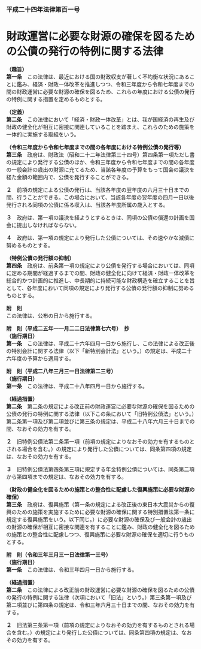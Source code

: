 ### 平成二十四年法律第百一号  
# 財政運営に必要な財源の確保を図るための公債の発行の特例に関する法律  
  
**（趣旨）**  
**第一条**　この法律は、最近における国の財政収支が著しく不均衡な状況にあることに鑑み、経済・財政一体改革を推進しつつ、令和三年度から令和七年度までの間の財政運営に必要な財源の確保を図るため、これらの年度における公債の発行の特例に関する措置を定めるものとする。  
  
**（定義）**  
**第二条**　この法律において「経済・財政一体改革」とは、我が国経済の再生及び財政の健全化が相互に密接に関連していることを踏まえ、これらのための施策を一体的に実施する取組をいう。  
  
**（令和三年度から令和七年度までの間の各年度における特例公債の発行等）**  
**第三条**　政府は、財政法（昭和二十二年法律第三十四号）第四条第一項ただし書の規定により発行する公債のほか、令和三年度から令和七年度までの間の各年度の一般会計の歳出の財源に充てるため、当該各年度の予算をもって国会の議決を経た金額の範囲内で、公債を発行することができる。  
  
**２**　前項の規定による公債の発行は、当該各年度の翌年度の六月三十日までの間、行うことができる。この場合において、当該各年度の翌年度の四月一日以後発行される同項の公債に係る収入は、当該各年度所属の歳入とする。  
  
**３**　政府は、第一項の議決を経ようとするときは、同項の公債の償還の計画を国会に提出しなければならない。  
  
**４**　政府は、第一項の規定により発行した公債については、その速やかな減債に努めるものとする。  
  
**（特例公債の発行額の抑制）**  
**第四条**　政府は、前条第一項の規定により公債を発行する場合においては、同項に定める期間が経過するまでの間、財政の健全化に向けて経済・財政一体改革を総合的かつ計画的に推進し、中長期的に持続可能な財政構造を確立することを旨として、各年度において同項の規定により発行する公債の発行額の抑制に努めるものとする。  
  
**附　則**  
この法律は、公布の日から施行する。  
  
**附　則（平成二五年一一月二二日法律第七六号）　抄**  
**（施行期日）**  
**第一条**　この法律は、平成二十六年四月一日から施行し、この法律による改正後の特別会計に関する法律（以下「新特別会計法」という。）の規定は、平成二十六年度の予算から適用する。  
  
**附　則（平成二八年三月三一日法律第二三号）**  
**（施行期日）**  
**第一条**　この法律は、平成二十八年四月一日から施行する。  
  
**（経過措置）**  
**第二条**　第二条の規定による改正前の財政運営に必要な財源の確保を図るための公債の発行の特例に関する法律（以下この条において「旧特例公債法」という。）第二条第一項及び第二項並びに第三条の規定は、平成二十八年六月三十日までの間、なおその効力を有する。  
  
**２**　旧特例公債法第二条第一項（前項の規定によりなおその効力を有するものとされる場合を含む。）の規定により発行した公債については、同条第四項の規定は、なおその効力を有する。  
  
**３**　旧特例公債法第四条第三項に規定する年金特例公債については、同条第二項から第四項までの規定は、なおその効力を有する。  
  
**（財政の健全化を図るための施策との整合性に配慮した復興施策に必要な財源の確保）**  
**第三条**　政府は、復興施策（第一条の規定による改正後の東日本大震災からの復興のための施策を実施するために必要な財源の確保に関する特別措置法第一条に規定する復興施策をいう。以下同じ。）に必要な財源の確保及び一般会計の歳出の財源の確保が相互に密接な関連を有することに鑑み、財政の健全化を図るための施策との整合性に配慮しつつ、復興施策に必要な財源の確保を適切に行うものとする。  
  
**附　則（令和三年三月三一日法律第一三号）**  
**（施行期日）**  
**第一条**　この法律は、令和三年四月一日から施行する。  
  
**（経過措置）**  
**第二条**　この法律による改正前の財政運営に必要な財源の確保を図るための公債の発行の特例に関する法律（次項において「旧法」という。）第三条第一項及び第二項並びに第四条の規定は、令和三年六月三十日までの間、なおその効力を有する。  
  
**２**　旧法第三条第一項（前項の規定によりなおその効力を有するものとされる場合を含む。）の規定により発行した公債については、同条第四項の規定は、なおその効力を有する。  
  
